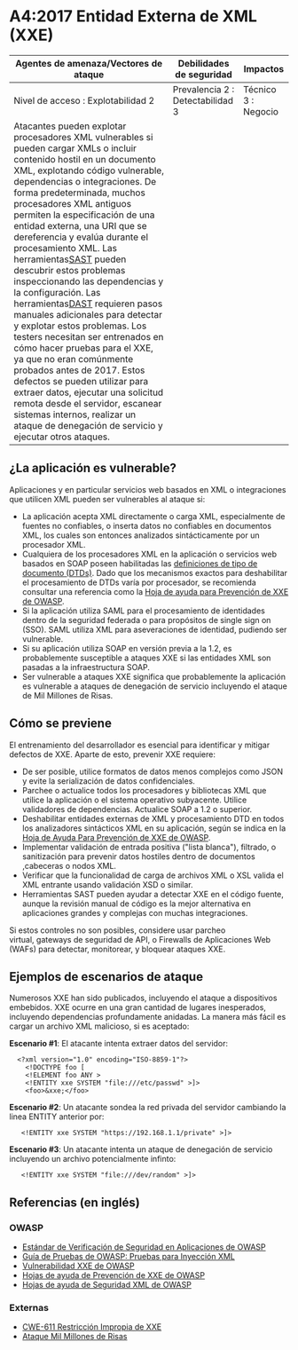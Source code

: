 # A4:2017 Entidad Externa de XML (XXE)

| Agentes de amenaza/Vectores de ataque | Debilidades de seguridad         |      Impactos       |
| -- | -- | -- |
| Nivel de acceso : Explotabilidad 2    | Prevalencia 2 : Detectabilidad 3 | Técnico 3 : Negocio |
| Atacantes pueden explotar  procesadores XML vulnerables si pueden cargar XMLs o incluir contenido hostil en un documento XML, explotando código vulnerable, dependencias o integraciones. De forma predeterminada, muchos procesadores XML antiguos permiten la especificación de una entidad externa, una URI que se dereferencia y evalúa durante el procesamiento XML. Las herramientas[SAST](https://owasp.org/www-community/Source_Code_Analysis_Tools) pueden descubrir estos problemas inspeccionando las dependencias y la configuración. Las herramientas[DAST](https://owasp.org/www-community/Vulnerability_Scanning_Tools) requieren pasos manuales adicionales para detectar y explotar estos problemas. Los testers necesitan ser entrenados en cómo hacer pruebas para el XXE, ya que no eran comúnmente probados antes de 2017. Estos defectos se pueden utilizar para extraer datos, ejecutar una solicitud remota desde el servidor, escanear sistemas internos, realizar un ataque de denegación de servicio y ejecutar otros ataques. |

## ¿La aplicación es vulnerable?

Aplicaciones y en particular servicios web basados en XML o integraciones que utilicen XML pueden ser vulnerables al ataque si:

* La aplicación acepta XML directamente o carga XML, especialmente de fuentes no confiables, o inserta datos no confiables en documentos XML, los cuales son entonces analizados sintácticamente por un procesador XML.
* Cualquiera de los procesadores XML en la aplicación o servicios web basados en SOAP poseen habilitadas las [definiciones de tipo de documento (DTDs)](https://en.wikipedia.org/wiki/Document_type_definition). Dado que los mecanismos exactos para deshabilitar el procesamiento de DTDs varía por procesador, se recomienda consultar una referencia como la [Hoja de ayuda para Prevención de XXE de OWASP](https://cheatsheetseries.owasp.org/cheatsheets/XML_External_Entity_Prevention_Cheat_Sheet.html).
* Si la aplicación utiliza SAML para el procesamiento de identidades dentro de la seguridad federada o para propósitos de single sign on (SSO). SAML utiliza XML para aseveraciones de identidad, pudiendo ser vulnerable.
* Si su aplicación utiliza SOAP en versión previa a la 1.2, es probablemente susceptible a ataques XXE si las entidades XML son pasadas a la infraestructura SOAP.
* Ser vulnerable a ataques XXE significa que probablemente la aplicación es vulnerable a ataques de denegación de servicio incluyendo el ataque de Mil Millones de Risas.

## Cómo se previene

El entrenamiento del desarrollador es esencial para identificar y mitigar defectos de XXE. Aparte de esto, prevenir XXE requiere:

* De ser posible, utilice formatos de datos menos complejos como JSON y evite la serialización de datos confidenciales.
* Parchee o actualice todos los procesadores y bibliotecas XML que utilice la aplicación o el sistema operativo subyacente. Utilice validadores de dependencias. Actualice SOAP a 1.2 o superior.
* Deshabilitar entidades externas de XML y procesamiento DTD en todos los analizadores sintácticos XML en su aplicación, según se indica en la [Hoja de Ayuda Para Prevención de XXE de OWASP](https://cheatsheetseries.owasp.org/cheatsheets/XML_External_Entity_Prevention_Cheat_Sheet.html).
* Implementar validación de entrada positiva ("lista blanca"), filtrado, o sanitización para prevenir datos hostiles dentro de documentos ,cabeceras o nodos XML.
* Verificar que la funcionalidad de carga de archivos XML o XSL valida el XML entrante usando validación XSD o similar.
* Herramientas SAST pueden ayudar a detectar XXE en el código fuente, aunque la revisión manual de código es la mejor alternativa en aplicaciones grandes y complejas con muchas integraciones.

Si estos controles no son posibles, considere usar parcheo virtual, gateways de seguridad de API, o Firewalls de Aplicaciones Web (WAFs) para detectar, monitorear, y bloquear ataques XXE. 

## Ejemplos de escenarios de ataque

Numerosos XXE han sido publicados, incluyendo el ataque a dispositivos embebidos. XXE ocurre en una gran cantidad de lugares inesperados, incluyendo dependencias profundamente anidadas. La manera más fácil es cargar un archivo XML malicioso, si es aceptado:

**Escenario #1**: El atacante intenta extraer datos del servidor:

```
  <?xml version="1.0" encoding="ISO-8859-1"?>
    <!DOCTYPE foo [
    <!ELEMENT foo ANY >
    <!ENTITY xxe SYSTEM "file:///etc/passwd" >]>
    <foo>&xxe;</foo>
```

**Escenario #2**: Un atacante sondea la red privada del servidor cambiando la linea ENTITY anterior por:
```
   <!ENTITY xxe SYSTEM "https://192.168.1.1/private" >]>
```

**Escenario #3**: Un atacante intenta un ataque de denegación de servicio incluyendo un archivo potencialmente infinto:

```
   <!ENTITY xxe SYSTEM "file:///dev/random" >]>
```

## Referencias (en inglés)

### OWASP

* [Estándar de Verificación de Seguridad en Aplicaciones de OWASP](https://github.com/OWASP/ASVS/blob/v4.0.2/4.0/en/0x11-V2-Authentication.md)
* [Guía de Pruebas de OWASP: Pruebas para Inyección XML](https://owasp.org/www-project-web-security-testing-guide/latest/4-Web_Application_Security_Testing/07-Input_Validation_Testing/07-Testing_for_XML_Injection)
* [Vulnerabilidad XXE de OWASP](https://owasp.org/www-community/vulnerabilities/XML_External_Entity_(XXE)_Processing)
* [Hojas de ayuda de Prevención de XXE de OWASP](https://cheatsheetseries.owasp.org/cheatsheets/XML_External_Entity_Prevention_Cheat_Sheet.html)
* [Hojas de ayuda de Seguridad XML de OWASP](https://cheatsheetseries.owasp.org/cheatsheets/XML_Security_Cheat_Sheet.html)

### Externas

* [CWE-611 Restricción Impropia de XXE](https://cwe.mitre.org/data/definitions/611.html)
* [Ataque Mil Millones de Risas](https://en.wikipedia.org/wiki/Billion_laughs_attack)
